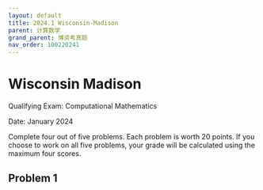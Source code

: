 ```yaml
---
layout: default
title: 2024.1 Wisconsin-Madison
parent: 计算数学
grand_parent: 博资考真题
nav_order: 100220241
---
```


# Wisconsin Madison 

Qualifying Exam: Computational Mathematics

Date: January 2024

Complete four out of five problems. Each problem is worth 20 points. If you choose to work on all five problems, your grade will be calculated using the maximum four scores.

## Problem 1

